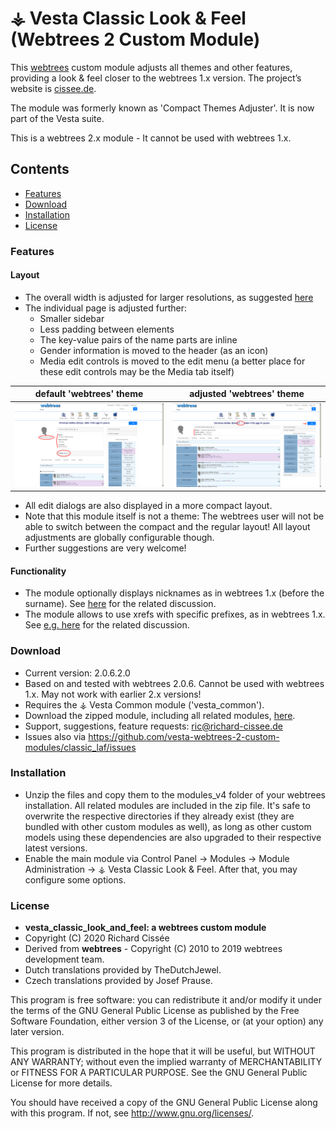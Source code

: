 
# ⚶ Vesta Classic Look & Feel (Webtrees 2 Custom Module)

This [webtrees](https://www.webtrees.net/) custom module adjusts all themes and other features, providing a look & feel closer to the webtrees 1.x version. 
The project’s website is [cissee.de](https://cissee.de). 

The module was formerly known as 'Compact Themes Adjuster'. It is now part of the Vesta suite.

This is a webtrees 2.x module - It cannot be used with webtrees 1.x.

## Contents

* [Features](#features)
* [Download](#download)
* [Installation](#installation)
* [License](#license)

### Features<a name="features"/>

#### Layout

* The overall width is adjusted for larger resolutions, as suggested [here](https://www.webtrees.net/index.php/en/forum/3-help-for-2-0-alpha/32882-solved-support-for-bigger-monitors#70135)
* The individual page is adjusted further:
    * Smaller sidebar
    * Less padding between elements
    * The key-value pairs of the name parts are inline
    * Gender information is moved to the header (as an icon)
    * Media edit controls is moved to the edit menu (a better place for these edit controls may be the Media tab itself)

default 'webtrees' theme   |  adjusted 'webtrees' theme
:-------------------------:|:-------------------------:
![Screenshot](individual.png) | ![Screenshot](individual_compact.png)

* All edit dialogs are also displayed in a more compact layout.
* Note that this module itself is not a theme: The webtrees user will not be able to switch between the compact and the regular layout! All layout adjustments are globally configurable though.
* Further suggestions are very welcome!

#### Functionality

* The module optionally displays nicknames as in webtrees 1.x (before the surname). See [here](https://github.com/fisharebest/webtrees/issues/1401) for the related discussion.
* The module allows to use xrefs with specific prefixes, as in webtrees 1.x. See [e.g. here](https://www.webtrees.net/index.php/en/forum/help-for-2-0/33978-identities-in-gedcom-file) for the related discussion.

### Download<a name="download"/>

* Current version: 2.0.6.2.0
* Based on and tested with webtrees 2.0.6. Cannot be used with webtrees 1.x. May not work with earlier 2.x versions!
* Requires the ⚶ Vesta Common module ('vesta_common').
* Download the zipped module, including all related modules, [here](https://cissee.de/vesta.latest.zip).
* Support, suggestions, feature requests: <ric@richard-cissee.de>
* Issues also via <https://github.com/vesta-webtrees-2-custom-modules/classic_laf/issues>
 
### Installation<a name="installation"/>

* Unzip the files and copy them to the modules_v4 folder of your webtrees installation. All related modules are included in the zip file. It's safe to overwrite the respective directories if they already exist (they are bundled with other custom modules as well), as long as other custom models using these dependencies are also upgraded to their respective latest versions.
* Enable the main module via Control Panel -> Modules -> Module Administration -> ⚶ Vesta Classic Look & Feel. After that, you may configure some options.

### License<a name="license"/>

* **vesta_classic_look_and_feel: a webtrees custom module**
* Copyright (C) 2020 Richard Cissée
* Derived from **webtrees** - Copyright (C) 2010 to 2019 webtrees development team.
* Dutch translations provided by TheDutchJewel.
* Czech translations provided by Josef Prause.

This program is free software: you can redistribute it and/or modify
it under the terms of the GNU General Public License as published by
the Free Software Foundation, either version 3 of the License, or
(at your option) any later version.

This program is distributed in the hope that it will be useful,
but WITHOUT ANY WARRANTY; without even the implied warranty of
MERCHANTABILITY or FITNESS FOR A PARTICULAR PURPOSE. See the
GNU General Public License for more details.

You should have received a copy of the GNU General Public License
along with this program. If not, see <http://www.gnu.org/licenses/>.

